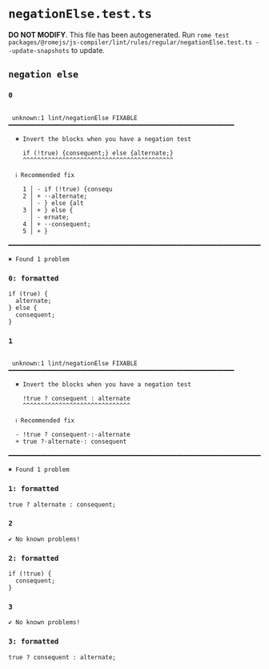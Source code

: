 # `negationElse.test.ts`

**DO NOT MODIFY**. This file has been autogenerated. Run `rome test packages/@romejs/js-compiler/lint/rules/regular/negationElse.test.ts --update-snapshots` to update.

## `negation else`

### `0`

```

 unknown:1 lint/negationElse FIXABLE ━━━━━━━━━━━━━━━━━━━━━━━━━━━━━━━━━━━━━━━━━━━━━━━━━━━━━━━━━━━━━━━

  ✖ Invert the blocks when you have a negation test

    if (!true) {consequent;} else {alternate;}
    ^^^^^^^^^^^^^^^^^^^^^^^^^^^^^^^^^^^^^^^^^^

  ℹ Recommended fix

    1 │ - if (!true) {consequ
    2 │ + ··alternate;
      │ - } else {alt
    3 │ + } else {
      │ - ernate;
    4 │ + ··consequent;
    5 │ + }

━━━━━━━━━━━━━━━━━━━━━━━━━━━━━━━━━━━━━━━━━━━━━━━━━━━━━━━━━━━━━━━━━━━━━━━━━━━━━━━━━━━━━━━━━━━━━━━━━━━━

✖ Found 1 problem

```

### `0: formatted`

```
if (true) {
  alternate;
} else {
  consequent;
}

```

### `1`

```

 unknown:1 lint/negationElse FIXABLE ━━━━━━━━━━━━━━━━━━━━━━━━━━━━━━━━━━━━━━━━━━━━━━━━━━━━━━━━━━━━━━━

  ✖ Invert the blocks when you have a negation test

    !true ? consequent : alternate
    ^^^^^^^^^^^^^^^^^^^^^^^^^^^^^^

  ℹ Recommended fix

  - !true ? consequent·:·alternate
  + true ?·alternate·: consequent

━━━━━━━━━━━━━━━━━━━━━━━━━━━━━━━━━━━━━━━━━━━━━━━━━━━━━━━━━━━━━━━━━━━━━━━━━━━━━━━━━━━━━━━━━━━━━━━━━━━━

✖ Found 1 problem

```

### `1: formatted`

```
true ? alternate : consequent;

```

### `2`

```
✔ No known problems!

```

### `2: formatted`

```
if (!true) {
  consequent;
}

```

### `3`

```
✔ No known problems!

```

### `3: formatted`

```
true ? consequent : alternate;

```
